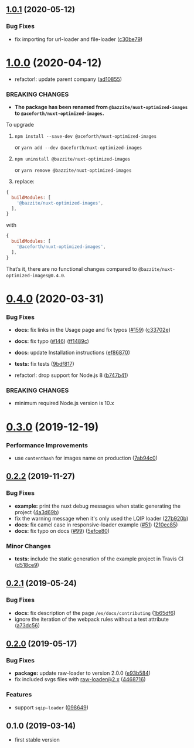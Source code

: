 ## [1.0.1](https://github.com/juliomrqz/nuxt-optimized-images/compare/v1.0.0...v1.0.1) (2020-05-12)


### Bug Fixes

* fix importing for url-loader and file-loader ([c30be79](https://github.com/juliomrqz/nuxt-optimized-images/commit/c30be79fe7b61d821df8306a41c4d31a3a2dabae))



# [1.0.0](https://github.com/juliomrqz/nuxt-optimized-images/compare/v0.4.0...v1.0.0) (2020-04-12)


* refactor!: update parent company ([ad10855](https://github.com/juliomrqz/nuxt-optimized-images/commit/ad108557cb6880a9a28760750feb8ec51a80ccd5))


### BREAKING CHANGES

* **The package has been renamed from `@bazzite/nuxt-optimized-images` to `@aceforth/nuxt-optimized-images`.**



To upgrade

1. `npm install --save-dev @aceforth/nuxt-optimized-images` 

   or `yarn add --dev @aceforth/nuxt-optimized-images`

2. `npm uninstall @bazzite/nuxt-optimized-images` 

   or `yarn remove @bazzite/nuxt-optimized-images`

3. replace:

```js
{
  buildModules: [
    '@bazzite/nuxt-optimized-images',
  ],
}
```

with

```js
{
  buildModules: [
    '@aceforth/nuxt-optimized-images',
  ],
}
```


That’s it, there are no functional changes compared to `@bazzite/nuxt-optimized-images@0.4.0`.



# [0.4.0](https://github.com/juliomrqz/nuxt-optimized-images/compare/v0.3.0...v0.4.0) (2020-03-31)


### Bug Fixes

* **docs:** fix links in the Usage page and fix typos ([#159](https://github.com/juliomrqz/nuxt-optimized-images/issues/159)) ([c33702e](https://github.com/juliomrqz/nuxt-optimized-images/commit/c33702eed4b6cf53627089317a31043fca3d23aa))
* **docs:** fix typo ([#146](https://github.com/juliomrqz/nuxt-optimized-images/issues/146)) ([ff1489c](https://github.com/juliomrqz/nuxt-optimized-images/commit/ff1489cc3f18614624e845a7c81c0ff4bc7e0c5d))
* **docs:** update Installation instructions ([ef86870](https://github.com/juliomrqz/nuxt-optimized-images/commit/ef8687063565d58df362309867ee82ea30be9b33))
* **tests:** fix tests ([9bdf817](https://github.com/juliomrqz/nuxt-optimized-images/commit/9bdf8175406ac03cb08c570e5a9f82d0efe28b91))


* refactor!: drop support for Node.js 8 ([b747b41](https://github.com/juliomrqz/nuxt-optimized-images/commit/b747b41d2374b201097883b79a1d3eb074115087))


### BREAKING CHANGES

* minimum required Node.js version is 10.x



# [0.3.0](https://github.com/juliomrqz/nuxt-optimized-images/compare/v0.2.2...v0.3.0) (2019-12-19)


### Performance Improvements

* use `contenthash` for images name on production ([7ab94c0](https://github.com/juliomrqz/nuxt-optimized-images/commit/7ab94c06c1d0a092a9c93bcfc4481728017029c3))



## [0.2.2](https://github.com/juliomrqz/nuxt-optimized-images/compare/v0.2.1...v0.2.2) (2019-11-27)


### Bug Fixes

* **example:** print the nuxt debug messages when static generating the project ([4a3d69b](https://github.com/juliomrqz/nuxt-optimized-images/commit/4a3d69b34a4e4f24d3b979d24ca774730d75b3a3))
* fix the warning message when it's only used the LQIP loader ([27b920b](https://github.com/juliomrqz/nuxt-optimized-images/commit/27b920b44feac40560325326a7ea110ec3f627cd))
* **docs:** fix camel case in responsive-loader example ([#51](https://github.com/juliomrqz/nuxt-optimized-images/issues/51)) ([210ec85](https://github.com/juliomrqz/nuxt-optimized-images/commit/210ec85e248cfddc6834bf5c178b834d30201947))
* **docs:** fix typo on docs ([#99](https://github.com/juliomrqz/nuxt-optimized-images/issues/99)) ([5efce80](https://github.com/juliomrqz/nuxt-optimized-images/commit/5efce8082e93fc3ec34d429b0a6dea65cde9c244))


### Minor Changes

* **tests:** include the static generation of the example project in Travis CI ([d518ce9](https://github.com/juliomrqz/nuxt-optimized-images/commit/d518ce94a8317d73627cca3f571b4a8ee04e8c29))



## [0.2.1](https://github.com/juliomrqz/nuxt-optimized-images/compare/v0.2.0...v0.2.1) (2019-05-24)


### Bug Fixes

* **docs:** fix description of the page `/es/docs/contributing` ([1b65df6](https://github.com/juliomrqz/nuxt-optimized-images/commit/1b65df6))
* ignore the iteration of the webpack rules without a test attribute ([a73dc56](https://github.com/juliomrqz/nuxt-optimized-images/commit/a73dc56))



## [0.2.0](https://github.com/juliomrqz/nuxt-optimized-images/compare/v0.1.0...v0.2.0) (2019-05-17)


### Bug Fixes

* **package:** update raw-loader to version 2.0.0 ([e93b584](https://github.com/juliomrqz/nuxt-optimized-images/commit/e93b584))
* fix included svgs files with raw-loader@2.x ([4468716](https://github.com/juliomrqz/nuxt-optimized-images/commit/4468716))


### Features

* support `sqip-loader` ([098649](https://github.com/juliomrqz/nuxt-optimized-images/commit/098649))


## 0.1.0 (2019-03-14)

* first stable version

